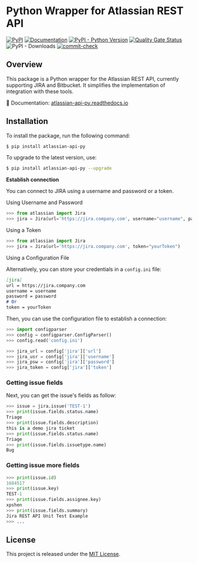 # Python Wrapper for Atlassian REST API

[![PyPI](https://img.shields.io/pypi/v/atlassian-api-py)](https://pypi.org/project/atlassian-api-py/)
[![Documentation](https://readthedocs.org/projects/atlassian-api-py/badge/?version=latest)](https://atlassian-api-py.readthedocs.io/)
[![PyPI - Python Version](https://img.shields.io/pypi/pyversions/atlassian-api-py?style=flat-square)](https://pypi.org/project/atlassian-api-py)
[![Quality Gate Status](https://sonarcloud.io/api/project_badges/measure?project=shenxianpeng_atlassian-api-py&metric=alert_status)](https://sonarcloud.io/summary/new_code?id=shenxianpeng_atlassian-api-py)
![PyPI - Downloads](https://img.shields.io/pypi/dw/atlassian-api-py)
[![commit-check](https://img.shields.io/badge/commit--check-enabled-brightgreen?logo=Git&logoColor=white)](https://github.com/commit-check/commit-check)

## Overview

This package is a Python wrapper for the Atlassian REST API, currently supporting JIRA and Bitbucket. It simplifies the implementation of integration with these tools.

📘 Documentation: [atlassian-api-py.readthedocs.io](https://atlassian-api-py.readthedocs.io/)

## Installation

To install the package, run the following command:

```bash
$ pip install atlassian-api-py
```

To upgrade to the latest version, use:

```bash
$ pip install atlassian-api-py --upgrade
```

**Establish connection**

You can connect to JIRA using a username and password or a token.

Using Username and Password

```python
>>> from atlassian import Jira
>>> jira = Jira(url='https://jira.company.com', username="username", password="password")
```

Using a Token

```python
>>> from atlassian import Jira
>>> jira = Jira(url='https://jira.company.com', token="yourToken")
```

Using a Configuration File

Alternatively, you can store your credentials in a `config.ini` file:

```markdown
[jira]
url = https://jira.company.com
username = username
password = password
# Or
token = yourToken
```

Then, you can use the configuration file to establish a connection:

```python
>>> import configparser
>>> config = configparser.ConfigParser()
>>> config.read('config.ini')

>>> jira_url = config['jira']['url']
>>> jira_usr = config['jira']['username']
>>> jira_psw = config['jira']['password']
>>> jira_token = config['jira']['token']
```

### Getting issue fields

Next, you can get the issue's fields as follow:

```python
>>> issue = jira.issue('TEST-1')
>>> print(issue.fields.status.name)
Triage
>>> print(issue.fields.description)
this is a demo jira ticket
>>> print(issue.fields.status.name)
Triage
>>> print(issue.fields.issuetype.name)
Bug
```

### Getting issue more fields

```python
>>> print(issue.id)
1684517
>>> print(issue.key)
TEST-1
>>> print(issue.fields.assignee.key)
xpshen
>>> print(issue.fields.summary)
Jira REST API Unit Test Example
>>> ...
```

## License

This project is released under the [MIT License](LICENSE).
